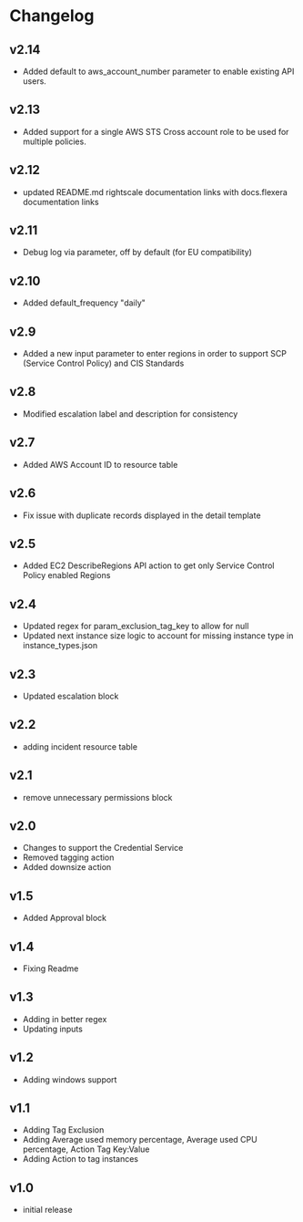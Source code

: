 # Changelog

## v2.14

- Added default to aws_account_number parameter to enable existing API users.

## v2.13

- Added support for a single AWS STS Cross account role to be used for multiple policies.

## v2.12

- updated README.md rightscale documentation links with docs.flexera documentation links

## v2.11

- Debug log via parameter, off by default (for EU compatibility)

## v2.10

- Added default_frequency "daily"

## v2.9

- Added a new input parameter to enter regions in order to support SCP (Service Control Policy) and CIS Standards

## v2.8

- Modified escalation label and description for consistency

## v2.7

- Added AWS Account ID to resource table

## v2.6

- Fix issue with duplicate records displayed in the detail template

## v2.5

- Added EC2 DescribeRegions API action to get only Service Control Policy enabled Regions

## v2.4

- Updated regex for param_exclusion_tag_key to allow for null
- Updated next instance size logic to account for missing instance type in instance_types.json

## v2.3

- Updated escalation block

## v2.2

- adding incident resource table

## v2.1

- remove unnecessary permissions block

## v2.0

- Changes to support the Credential Service
- Removed tagging action
- Added downsize action

## v1.5

- Added Approval block

## v1.4

- Fixing Readme

## v1.3

- Adding in better regex
- Updating inputs

## v1.2

- Adding windows support

## v1.1

- Adding Tag Exclusion
- Adding Average used memory percentage, Average used CPU percentage, Action Tag Key:Value
- Adding Action to tag instances

## v1.0

- initial release
